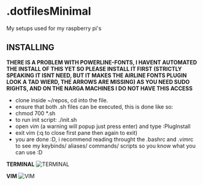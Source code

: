 # .dotfilesMinimal
My setups used for my raspberry pi's  

## __INSTALLING__  
__THERE IS A PROBLEM WITH POWERLINE-FONTS, I HAVENT AUTOMATED THE INSTALL OF THIS YET SO PLEASE INSTALL IT FIRST (STRICTLY SPEAKING IT ISNT NEED, BUT IT MAKES THE AIRLINE FONTS PLUGIN LOOK A TAD WIERD, THE ARROWS ARE MISSING) AS YOU NEED SUDO RIGHTS, AND ON THE NARGA MACHINES I DO NOT HAVE THIS ACCESS__  
  
* clone inside ~/repos, cd into the file. 
* ensure that both .sh files can be executed, this is done like so:
* chmod 700 *.sh 
* to run init script: ./init.sh 
* open vim (a warning will popup just press enter) and type :PlugInstall
* exit vim (:q to close first pane then again to exit)
* you are done :D, i recommend reading throught the .bashrc and .vimrc to see my keybinds/ aliases/ commands/ scripts so you know what you can use :D
  
 __TERMINAL__
![TERMINAL](https://i.imgur.com/SQlMESF.png)
  
__VIM__
![VIM](https://i.imgur.com/UqgDLXc.png)
